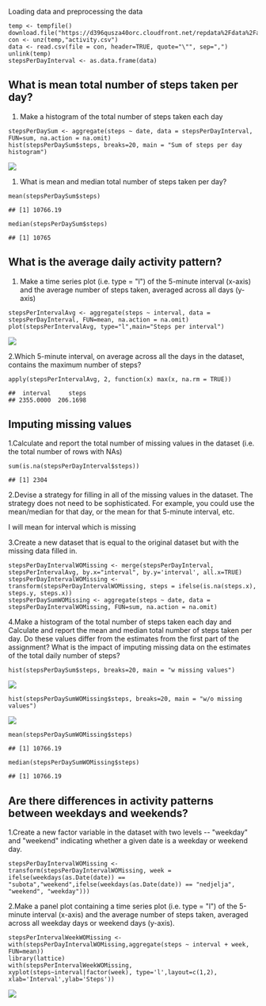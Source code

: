 Loading data and preprocessing the data

    temp <- tempfile()
    download.file("https://d396qusza40orc.cloudfront.net/repdata%2Fdata%2Factivity.zip",temp)
    con <- unz(temp,"activity.csv")
    data <- read.csv(file = con, header=TRUE, quote="\"", sep=",")
    unlink(temp)
    stepsPerDayInterval <- as.data.frame(data)

What is mean total number of steps taken per day?
-------------------------------------------------

1.  Make a histogram of the total number of steps taken each day

<!-- -->

    stepsPerDaySum <- aggregate(steps ~ date, data = stepsPerDayInterval, FUN=sum, na.action = na.omit)
    hist(stepsPerDaySum$steps, breaks=20, main = "Sum of steps per day histogram")

![](PA1_template_files/figure-markdown_strict/unnamed-chunk-2-1.png)

1.  What is mean and median total number of steps taken per day?

<!-- -->

    mean(stepsPerDaySum$steps)

    ## [1] 10766.19

    median(stepsPerDaySum$steps)

    ## [1] 10765

What is the average daily activity pattern?
-------------------------------------------

1.  Make a time series plot (i.e. type = "l") of the 5-minute
    interval (x-axis) and the average number of steps taken, averaged
    across all days (y-axis)

<!-- -->

    stepsPerIntervalAvg <- aggregate(steps ~ interval, data = stepsPerDayInterval, FUN=mean, na.action = na.omit)
    plot(stepsPerIntervalAvg, type="l",main="Steps per interval")

![](PA1_template_files/figure-markdown_strict/unnamed-chunk-4-1.png)

2.Which 5-minute interval, on average across all the days in the
dataset, contains the maximum number of steps?

    apply(stepsPerIntervalAvg, 2, function(x) max(x, na.rm = TRUE))

    ##  interval     steps 
    ## 2355.0000  206.1698

Imputing missing values
-----------------------

1.Calculate and report the total number of missing values in the dataset
(i.e. the total number of rows with NAs)

    sum(is.na(stepsPerDayInterval$steps))

    ## [1] 2304

2.Devise a strategy for filling in all of the missing values in the
dataset. The strategy does not need to be sophisticated. For example,
you could use the mean/median for that day, or the mean for that
5-minute interval, etc.

I will mean for interval which is missing

3.Create a new dataset that is equal to the original dataset but with
the missing data filled in.

    stepsPerDayIntervalWOMissing <- merge(stepsPerDayInterval, stepsPerIntervalAvg, by.x="interval", by.y='interval', all.x=TRUE)
    stepsPerDayIntervalWOMissing <- transform(stepsPerDayIntervalWOMissing, steps = ifelse(is.na(steps.x), steps.y, steps.x))
    stepsPerDaySumWOMissing <- aggregate(steps ~ date, data = stepsPerDayIntervalWOMissing, FUN=sum, na.action = na.omit)

4.Make a histogram of the total number of steps taken each day and
Calculate and report the mean and median total number of steps taken per
day. Do these values differ from the estimates from the first part of
the assignment? What is the impact of imputing missing data on the
estimates of the total daily number of steps?

    hist(stepsPerDaySum$steps, breaks=20, main = "w missing values")

![](PA1_template_files/figure-markdown_strict/unnamed-chunk-8-1.png)

    hist(stepsPerDaySumWOMissing$steps, breaks=20, main = "w/o missing values")

![](PA1_template_files/figure-markdown_strict/unnamed-chunk-8-2.png)

    mean(stepsPerDaySumWOMissing$steps)

    ## [1] 10766.19

    median(stepsPerDaySumWOMissing$steps)

    ## [1] 10766.19

Are there differences in activity patterns between weekdays and weekends?
-------------------------------------------------------------------------

1.Create a new factor variable in the dataset with two levels --
"weekday" and "weekend" indicating whether a given date is a weekday or
weekend day.

    stepsPerDayIntervalWOMissing <- transform(stepsPerDayIntervalWOMissing, week = ifelse(weekdays(as.Date(date)) == "subota","weekend",ifelse(weekdays(as.Date(date)) == "nedjelja", "weekend", "weekday")))

2.Make a panel plot containing a time series plot (i.e. type = "l") of
the 5-minute interval (x-axis) and the average number of steps taken,
averaged across all weekday days or weekend days (y-axis).

    stepsPerIntervalWeekWOMissing <- with(stepsPerDayIntervalWOMissing,aggregate(steps ~ interval + week, FUN=mean))
    library(lattice)
    with(stepsPerIntervalWeekWOMissing, xyplot(steps~interval|factor(week), type='l',layout=c(1,2), xlab='Interval',ylab='Steps'))

![](PA1_template_files/figure-markdown_strict/unnamed-chunk-10-1.png)
